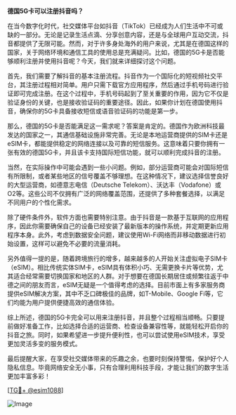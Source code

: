 **德国5G卡可以注册抖音吗？**

在当今数字化时代，社交媒体平台如抖音（TikTok）已经成为人们生活中不可或缺的一部分。无论是记录生活点滴、分享创意内容，还是与全球用户互动交流，抖音都提供了无限可能。然而，对于许多身处海外的用户来说，尤其是在德国这样的国家，关于网络环境和通信工具的使用总是充满疑问。比如，德国的5G卡是否能够顺利注册并使用抖音呢？今天，我们就来详细探讨这个问题。

首先，我们需要了解抖音的基本注册流程。抖音作为一个国际化的短视频社交平台，其注册过程相对简单。用户只需下载官方应用程序，然后通过手机号码进行验证即可完成注册。在这个过程中，手机号码起到了至关重要的作用，因为它不仅是验证身份的关键，也是接收验证码的重要途径。因此，如果你计划在德国使用抖音，确保你的5G卡具备接收短信或语音验证码的功能是第一步。

那么，德国的5G卡是否能满足这一需求呢？答案是肯定的。德国作为欧洲科技最发达的国家之一，其通信基础设施非常完善。无论是本地运营商提供的SIM卡还是eSIM卡，都能提供稳定的网络连接以及可靠的短信服务。这意味着只要你拥有一张有效的德国5G卡，并且该卡支持国际短信功能，就可以顺利完成抖音的注册。

当然，在实际操作中可能会遇到一些小问题。例如，部分运营商可能会对国际短信有所限制，或者某些地区的信号覆盖不够理想。在这种情况下，建议选择信誉良好的大型运营商，如德意志电信（Deutsche Telekom）、沃达丰（Vodafone）或O2等。这些公司不仅拥有广泛的网络覆盖范围，还提供了多种套餐选择，以满足不同用户的个性化需求。

除了硬件条件外，软件方面也需要特别注意。由于抖音是一款基于互联网的应用程序，因此你需要确保自己的设备已经安装了最新版本的操作系统，并定期更新应用程序本身。此外，考虑到数据安全问题，建议使用Wi-Fi网络而非移动数据进行初始设置，这样可以避免不必要的流量消耗。

另外值得一提的是，随着跨境旅行的增多，越来越多的人开始关注虚拟电子SIM卡（eSIM）。相比传统实体SIM卡，eSIM具有体积小巧、无需更换卡片等优势，尤其适合经常需要切换国家和地区的人群。对于想要在德国长期居住或频繁往返于中德之间的朋友而言，eSIM无疑是一个值得考虑的选择。目前市面上有多家服务商提供eSIM解决方案，其中不乏口碑极佳的品牌，如T-Mobile、Google Fi等，它们均能为用户提供便捷高效的通信体验。

综上所述，德国的5G卡完全可以用来注册抖音，并且整个过程相当顺畅。只要提前做好准备工作，比如选择合适的运营商、检查设备兼容性等，就能轻松开启你的抖音之旅。同时，如果希望进一步提升便利性，也可以尝试使用eSIM技术，享受更加灵活多变的服务模式。

最后提醒大家，在享受社交媒体带来的乐趣之余，也要时刻保持警惕，保护好个人隐私信息。毕竟网络安全无小事，只有合理利用科技手段，才能让我们的数字生活更加丰富多彩！

[[TG💪+ @esim1088](https://t.me/s/esim1088)]

![Image](https://i.postimg.cc/4NQfJmqS/Snipaste-2025-05-13-00-14-12.png)